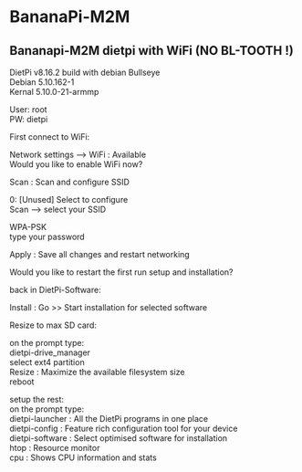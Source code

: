 # BananaPi-M2M
## Bananapi-M2M dietpi with WiFi (NO BL-TOOTH !)

DietPi v8.16.2 build with debian Bullseye  
Debian 5.10.162-1  
Kernal 5.10.0-21-armmp  

User: root  
PW: dietpi

First connect to WiFi:  

Network settings --> WiFi : Available  
Would you like to enable WiFi now?  
<Ok>  

Scan : Scan and configure SSID  

0: [Unused] Select to configure  
Scan	--> select your SSID  

WPA-PSK  
type your password  
<Done>  

Apply : Save all changes and restart networking  
  
 Would you like to restart the first run setup and installation?  
<Ok>  

back in DietPi-Software:  

Install            : Go >> Start installation for selected software  

Resize to max SD card:   

on the prompt type:  
dietpi-drive_manager  
select ext4 partition  
Resize          : Maximize the available filesystem size  
reboot  

setup the rest:  
on the prompt type:  
dietpi-launcher : All the DietPi programs in one place  
dietpi-config   : Feature rich configuration tool for your device  
dietpi-software : Select optimised software for installation  
htop            : Resource monitor  
cpu             : Shows CPU information and stats  


  
 

  
